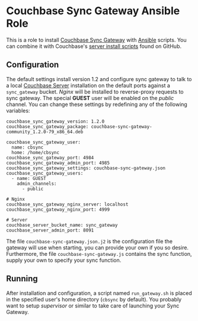Couchbase Sync Gateway Ansible Role
===================================

This is a role to install [Couchbase Sync Gateway][sync-gateway] with [Ansible][] scripts.
You can combine it with Couchbase's [server install scripts][ansible-server] found on GitHub.


Configuration
-------------

The default settings install version 1.2 and configure sync gateway to talk to a local [Couchbase Server][couchbase-server] installation on the default ports against a `sync_gateway` bucket.
_Nginx_ will be installed to reverse-proxy requests to sync gateway.
The special **GUEST** user will be enabled on the _public_ channel.
You can change these settings by redefining any of the following variables:

    couchbase_sync_gateway_version: 1.2.0
    couchbase_sync_gateway_package: couchbase-sync-gateway-community_1.2.0-79_x86_64.deb
    
    couchbase_sync_gateway_user:
      name: cbsync
      home: /home/cbsync
    couchbase_sync_gateway_port: 4984
    couchbase_sync_gateway_admin_port: 4985
    couchbase_sync_gateway_settings: couchbase-sync-gateway.json
    couchbase_sync_gateway_users:
      - name: GUEST
        admin_channels:
          - public
    
    # Nginx
    couchbase_sync_gateway_nginx_server: localhost
    couchbase_sync_gateway_nginx_port: 4999
    
    # Server
    couchbase_server_bucket_name: sync_gateway
    couchbase_server_admin_port: 8091

The file `couchbase-sync-gateway.json.j2` is the configuration file the gateway will use when starting, you can provide your own if you so desire.
Furthermore, the file `couchbase-sync-gateway.js` contains the sync function, supply your own to specify your sync function.


Running
-------

After installation and configuration, a script named `run_gateway.sh` is placed in the specified user's home directory (`cbsync` by default).
You probably want to setup _supervisor_ or similar to take care of launching your Sync Gateway.



[sync-gateway]: http://developer.couchbase.com/mobile/develop/guides/sync-gateway/
[ansible]: http://docs.ansible.com
[ansible-server]: https://github.com/couchbaselabs/ansible-couchbase-server
[couchbase-server]: http://www.couchbase.com/nosql-databases/couchbase-server
